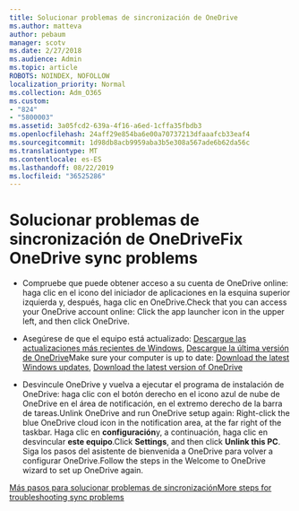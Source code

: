 ```yaml
---
title: Solucionar problemas de sincronización de OneDrive
ms.author: matteva
author: pebaum
manager: scotv
ms.date: 2/27/2018
ms.audience: Admin
ms.topic: article
ROBOTS: NOINDEX, NOFOLLOW
localization_priority: Normal
ms.collection: Adm_O365
ms.custom:
- "824"
- "5800003"
ms.assetid: 3a05fcd2-639a-4f16-a6ed-1cffa35fbdb3
ms.openlocfilehash: 24aff29e854ba6e00a70737213dfaaafcb33eaf4
ms.sourcegitcommit: 1d98db8acb9959aba3b5e308a567ade6b62da56c
ms.translationtype: MT
ms.contentlocale: es-ES
ms.lasthandoff: 08/22/2019
ms.locfileid: "36525286"
---
```

# <a name="fix-onedrive-sync-problems"></a><span data-ttu-id="7d7a5-102">Solucionar problemas de sincronización de OneDrive</span><span class="sxs-lookup"><span data-stu-id="7d7a5-102">Fix OneDrive sync problems</span></span>

- <span data-ttu-id="7d7a5-103">Compruebe que puede obtener acceso a su cuenta de OneDrive online: haga clic en el icono del iniciador de aplicaciones en la esquina superior izquierda y, después, haga clic en OneDrive.</span><span class="sxs-lookup"><span data-stu-id="7d7a5-103">Check that you can access your OneDrive account online: Click the app launcher icon in the upper left, and then click OneDrive.</span></span>
    
- <span data-ttu-id="7d7a5-104">Asegúrese de que el equipo está actualizado: [Descargue las actualizaciones más recientes de Windows](http://go.microsoft.com/fwlink/p/?LinkId=825773), [Descargue la última versión de OneDrive](https://go.microsoft.com/fwlink/p/?linkid=844652)</span><span class="sxs-lookup"><span data-stu-id="7d7a5-104">Make sure your computer is up to date: [Download the latest Windows updates](http://go.microsoft.com/fwlink/p/?LinkId=825773), [Download the latest version of OneDrive](https://go.microsoft.com/fwlink/p/?linkid=844652)</span></span>
    
- <span data-ttu-id="7d7a5-105">Desvincule OneDrive y vuelva a ejecutar el programa de instalación de OneDrive: haga clic con el botón derecho en el icono azul de nube de OneDrive en el área de notificación, en el extremo derecho de la barra de tareas.</span><span class="sxs-lookup"><span data-stu-id="7d7a5-105">Unlink OneDrive and run OneDrive setup again: Right-click the blue OneDrive cloud icon in the notification area, at the far right of the taskbar.</span></span> <span data-ttu-id="7d7a5-106">Haga clic en **configuración**y, a continuación, haga clic en desvincular **este equipo**.</span><span class="sxs-lookup"><span data-stu-id="7d7a5-106">Click **Settings**, and then click **Unlink this PC**.</span></span> <span data-ttu-id="7d7a5-107">Siga los pasos del asistente de bienvenida a OneDrive para volver a configurar OneDrive.</span><span class="sxs-lookup"><span data-stu-id="7d7a5-107">Follow the steps in the Welcome to OneDrive wizard to set up OneDrive again.</span></span>
    
[<span data-ttu-id="7d7a5-108">Más pasos para solucionar problemas de sincronización</span><span class="sxs-lookup"><span data-stu-id="7d7a5-108">More steps for troubleshooting sync problems</span></span>](https://support.office.com/article/fix-onedrive-for-business-sync-problems-207e983e-146d-404c-a994-672ef29e1f90?ui=en-US&rs=en-US&ad=US)
  

